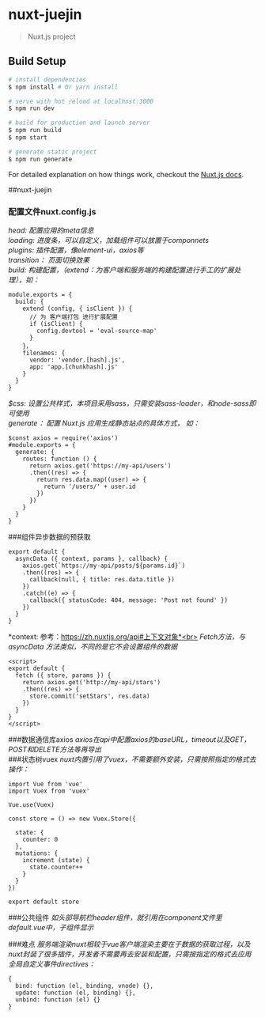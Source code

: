 # nuxt-juejin

> Nuxt.js project

## Build Setup

``` bash
# install dependencies
$ npm install # Or yarn install

# serve with hot reload at localhost:3000
$ npm run dev

# build for production and launch server
$ npm run build
$ npm start

# generate static project
$ npm run generate
```

For detailed explanation on how things work, checkout the [Nuxt.js docs](https://github.com/nuxt/nuxt.js).


##nuxt-juejin
### 配置文件nuxt.config.js
*head: 配置应用的meta信息*<br/>
*loading: 进度条，可以自定义，加载组件可以放置于componnets*<br/>
*plugins: 插件配置，像element-ui，axios等*<br/>
*transition： 页面切换效果*<br/>
*build: 构建配置，（extend：为客户端和服务端的构建配置进行手工的扩展处理），如：*<br/>
```
module.exports = {                                                      
  build: {
    extend (config, { isClient }) {
      // 为 客户端打包 进行扩展配置
      if (isClient) {
        config.devtool = 'eval-source-map'
      }
    }，
    filenames: {
      vendor: 'vendor.[hash].js',
      app: 'app.[chunkhash].js'
    }
  }
}  
```
*$css: 设置公共样式，本项目采用sass，只需安装sass-loader，和node-sass即可使用*<br>
*generate： 配置 Nuxt.js 应用生成静态站点的具体方式， 如：*
```
$const axios = require('axios')
#module.exports = {
  generate: {
    routes: function () {
      return axios.get('https://my-api/users')
      .then((res) => {
        return res.data.map((user) => {
          return '/users/' + user.id
        })
      })      
    }
  }
}
```
###组件异步数据的预获取
```
export default {
  asyncData ({ context, params }, callback) {
    axios.get(`https://my-api/posts/${params.id}`)
    .then((res) => {
      callback(null, { title: res.data.title })
    })
    .catch((e) => {
      callback({ statusCode: 404, message: 'Post not found' })
    })
  }
}
```
*context: 参考：https://zh.nuxtjs.org/api#上下文对象*<br>
*Fetch方法，与 asyncData 方法类似，不同的是它不会设置组件的数据*<br>
```
<script>
export default {
  fetch ({ store, params }) {
    return axios.get('http://my-api/stars')
    .then((res) => {
      store.commit('setStars', res.data)
    })
  }
}
</script>
```
###数据通信库axios
*axios在api中配置axios的baseURL，timeout以及GET，POST和DELETE方法等再导出*<br>
###状态树vuex
*nuxt内置引用了vuex，不需要额外安装，只需按照指定的格式去操作：*<br>
```
import Vue from 'vue'
import Vuex from 'vuex'

Vue.use(Vuex)

const store = () => new Vuex.Store({

  state: {
    counter: 0
  },
  mutations: {
    increment (state) {
      state.counter++
    }
  }
})

export default store
```
###公共组件
*如头部导航栏header组件，就引用在component文件里default.vue中，子组件显示<nuxt-child />*<br>

###难点
*服务端渲染nuxt相较于vue客户端渲染主要在于数据的获取过程，以及nuxt封装了很多插件，开发者不需要再去安装和配置，只需按指定的格式去应用*<br>
*全局自定义事件directives：*<br>
```
{
  bind: function (el, binding, vnode) {},
  update: function (el, binding) {},
  unbind: function (el) {}
}
```

